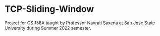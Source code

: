 # TCP-Sliding-Window

Project for CS 158A taught by Professor Navrati Saxena at San Jose State University during Summer 2022 semester. 
